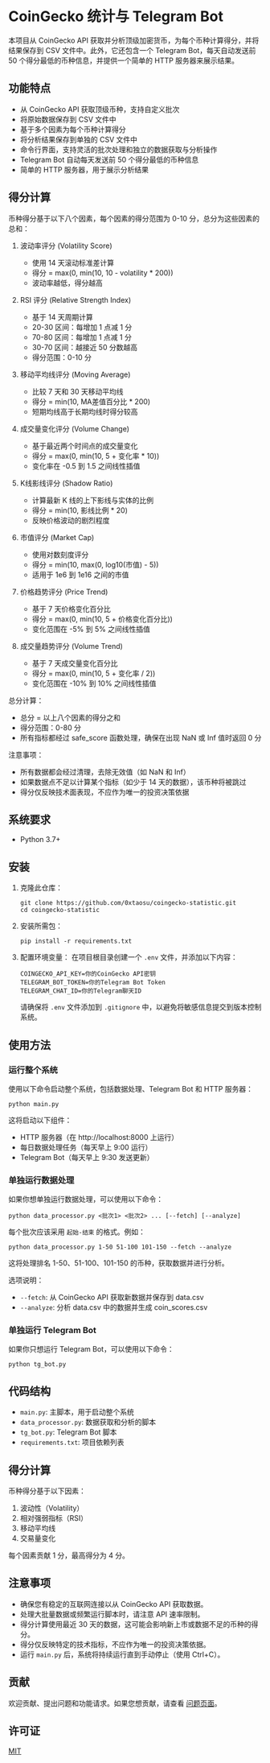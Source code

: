 # CoinGecko 统计与 Telegram Bot

本项目从 CoinGecko API 获取并分析顶级加密货币，为每个币种计算得分，并将结果保存到 CSV 文件中。此外，它还包含一个 Telegram Bot，每天自动发送前 50 个得分最低的币种信息，并提供一个简单的 HTTP 服务器来展示结果。

## 功能特点

- 从 CoinGecko API 获取顶级币种，支持自定义批次
- 将原始数据保存到 CSV 文件中
- 基于多个因素为每个币种计算得分
- 将分析结果保存到单独的 CSV 文件中
- 命令行界面，支持灵活的批次处理和独立的数据获取与分析操作
- Telegram Bot 自动每天发送前 50 个得分最低的币种信息
- 简单的 HTTP 服务器，用于展示分析结果


## 得分计算

币种得分基于以下八个因素，每个因素的得分范围为 0-10 分，总分为这些因素的总和：

1. 波动率评分 (Volatility Score)
   - 使用 14 天滚动标准差计算
   - 得分 = max(0, min(10, 10 - volatility * 200))
   - 波动率越低，得分越高

2. RSI 评分 (Relative Strength Index)
   - 基于 14 天周期计算
   - 20-30 区间：每增加 1 点减 1 分
   - 70-80 区间：每增加 1 点减 1 分
   - 30-70 区间：越接近 50 分数越高
   - 得分范围：0-10 分

3. 移动平均线评分 (Moving Average)
   - 比较 7 天和 30 天移动平均线
   - 得分 = min(10, MA差值百分比 * 200)
   - 短期均线高于长期均线时得分较高

4. 成交量变化评分 (Volume Change)
   - 基于最近两个时间点的成交量变化
   - 得分 = max(0, min(10, 5 + 变化率 * 10))
   - 变化率在 -0.5 到 1.5 之间线性插值

5. K线影线评分 (Shadow Ratio)
   - 计算最新 K 线的上下影线与实体的比例
   - 得分 = min(10, 影线比例 * 20)
   - 反映价格波动的剧烈程度

6. 市值评分 (Market Cap)
   - 使用对数刻度评分
   - 得分 = min(10, max(0, log10(市值) - 5))
   - 适用于 1e6 到 1e16 之间的市值

7. 价格趋势评分 (Price Trend)
   - 基于 7 天价格变化百分比
   - 得分 = max(0, min(10, 5 + 价格变化百分比))
   - 变化范围在 -5% 到 5% 之间线性插值

8. 成交量趋势评分 (Volume Trend)
   - 基于 7 天成交量变化百分比
   - 得分 = max(0, min(10, 5 + 变化率 / 2))
   - 变化范围在 -10% 到 10% 之间线性插值

总分计算：
- 总分 = 以上八个因素的得分之和
- 得分范围：0-80 分
- 所有指标都经过 safe_score 函数处理，确保在出现 NaN 或 Inf 值时返回 0 分

注意事项：
- 所有数据都会经过清理，去除无效值（如 NaN 和 Inf）
- 如果数据点不足以计算某个指标（如少于 14 天的数据），该币种将被跳过
- 得分仅反映技术面表现，不应作为唯一的投资决策依据

## 系统要求

- Python 3.7+

## 安装

1. 克隆此仓库：
   ```
   git clone https://github.com/0xtaosu/coingecko-statistic.git
   cd coingecko-statistic
   ```

2. 安装所需包：
   ```
   pip install -r requirements.txt
   ```

3. 配置环境变量：
   在项目根目录创建一个 `.env` 文件，并添加以下内容：
   ```
   COINGECKO_API_KEY=你的CoinGecko API密钥
   TELEGRAM_BOT_TOKEN=你的Telegram Bot Token
   TELEGRAM_CHAT_ID=你的Telegram聊天ID
   ```
   请确保将 `.env` 文件添加到 `.gitignore` 中，以避免将敏感信息提交到版本控制系统。

## 使用方法

### 运行整个系统

使用以下命令启动整个系统，包括数据处理、Telegram Bot 和 HTTP 服务器：
```
python main.py
```

这将启动以下组件：
- HTTP 服务器（在 http://localhost:8000 上运行）
- 每日数据处理任务（每天早上 9:00 运行）
- Telegram Bot（每天早上 9:30 发送更新）

### 单独运行数据处理

如果你想单独运行数据处理，可以使用以下命令：

```
python data_processor.py <批次1> <批次2> ... [--fetch] [--analyze]
```
每个批次应该采用 `起始-结束` 的格式。例如：

```
python data_processor.py 1-50 51-100 101-150 --fetch --analyze
```

这将处理排名 1-50、51-100、101-150 的币种，获取数据并进行分析。

选项说明：
- `--fetch`: 从 CoinGecko API 获取新数据并保存到 data.csv
- `--analyze`: 分析 data.csv 中的数据并生成 coin_scores.csv

### 单独运行 Telegram Bot

如果你只想运行 Telegram Bot，可以使用以下命令：

```
python tg_bot.py
```


## 代码结构

- `main.py`: 主脚本，用于启动整个系统
- `data_processor.py`: 数据获取和分析的脚本
- `tg_bot.py`: Telegram Bot 脚本
- `requirements.txt`: 项目依赖列表

## 得分计算

币种得分基于以下因素：
1. 波动性（Volatility）
2. 相对强弱指标（RSI）
3. 移动平均线
4. 交易量变化

每个因素贡献 1 分，最高得分为 4 分。

## 注意事项

- 确保您有稳定的互联网连接以从 CoinGecko API 获取数据。
- 处理大批量数据或频繁运行脚本时，请注意 API 速率限制。
- 得分计算使用最近 30 天的数据，这可能会影响新上市或数据不足的币种的得分。
- 得分仅反映特定的技术指标，不应作为唯一的投资决策依据。
- 运行 `main.py` 后，系统将持续运行直到手动停止（使用 Ctrl+C）。

## 贡献

欢迎贡献、提出问题和功能请求。如果您想贡献，请查看 [问题页面](https://github.com/你的用户名/coingecko-statistic/issues)。

## 许可证

[MIT](https://choosealicense.com/licenses/mit/)
